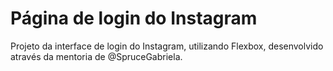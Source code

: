 # Página de login do Instagram 

Projeto da interface de login do Instagram, utilizando Flexbox, desenvolvido através da mentoria de @SpruceGabriela.
